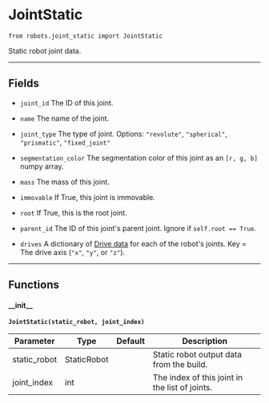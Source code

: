 # JointStatic

`from robots.joint_static import JointStatic`

Static robot joint data.

***

## Fields

- `joint_id` The ID of this joint.

- `name` The name of the joint.

- `joint_type` The type of joint. Options: `"revolute"`, `"spherical"`, `"prismatic"`, `"fixed_joint"`

- `segmentation_color` The segmentation color of this joint as an `[r, g, b]` numpy array.

- `mass` The mass of this joint.

- `immovable` If True, this joint is immovable.

- `root` If True, this is the root joint.

- `parent_id` The ID of this joint's parent joint. Ignore if `self.root == True`.

- `drives` A dictionary of [Drive data](drive.md) for each of the robot's joints. Key = The drive axis (`"x"`, `"y"`, or `"z"`).

***

## Functions

#### \_\_init\_\_

**`JointStatic(static_robot, joint_index)`**

| Parameter | Type | Default | Description |
| --- | --- | --- | --- |
| static_robot |  StaticRobot |  | Static robot output data from the build. |
| joint_index |  int |  | The index of this joint in the list of joints. |


